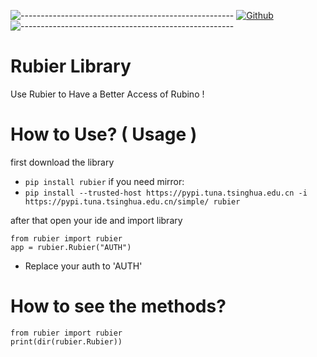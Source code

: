 ![-----------------------------------------------------](https://raw.githubusercontent.com/andreasbm/readme/master/assets/lines/rainbow.png)
[![Github](https://img.shields.io/badge/GitHub-100000?style=for-the-badge&logo=github&logoColor=white)](https://github.com/Rubier-Project)
![-----------------------------------------------------](https://raw.githubusercontent.com/andreasbm/readme/master/assets/lines/rainbow.png)

# Rubier Library
Use Rubier to Have a Better Access of Rubino !

# How to Use? ( Usage )
first download the library

+ `pip install rubier`
if you need mirror:
+ `pip install --trusted-host https://pypi.tuna.tsinghua.edu.cn -i https://pypi.tuna.tsinghua.edu.cn/simple/ rubier`

after that open your ide and import library
```
from rubier import rubier
app = rubier.Rubier("AUTH")
```
+ Replace your auth to 'AUTH'

# How to see the methods?
```
from rubier import rubier
print(dir(rubier.Rubier))
```
